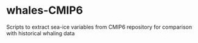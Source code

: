 # whales-CMIP6
Scripts to extract sea-ice variables from CMIP6 repository for comparison with historical whaling data
